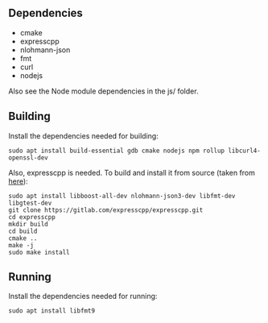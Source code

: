 

## Dependencies

- cmake
- expresscpp
- nlohmann-json
- fmt
- curl
- nodejs

Also see the Node module dependencies in the js/ folder.


## Building

Install the dependencies needed for building:

```
sudo apt install build-essential gdb cmake nodejs npm rollup libcurl4-openssl-dev
```

Also, expresscpp is needed. To build and install it from source (taken from
[here](https://github.com/expresscpp/expresscpp#installing-and-using-find_package)):

```
sudo apt install libboost-all-dev nlohmann-json3-dev libfmt-dev libgtest-dev
git clone https://gitlab.com/expresscpp/expresscpp.git
cd expresscpp
mkdir build
cd build
cmake ..
make -j
sudo make install
```

## Running

Install the dependencies needed for running:

```
sudo apt install libfmt9
```
